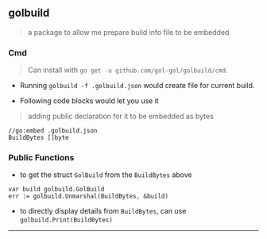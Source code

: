 
## golbuild

> a package to allow me prepare build info file to be embedded

### Cmd

> Can install with `go get -u github.com/gol-gol/golbuild/cmd`.

* Running `golbuild -f .golbuild.json` would create file for current build.

* Following code blocks would let you use it

> adding public declaration for it to be embedded as bytes

```
//go:embed .golbuild.json                                                   
BuildBytes []byte
```

### Public Functions

* to get the struct `GolBuild` from the `BuildBytes` above

```
var build golbuild.GolBuild
err := golbuild.Unmarshal(BuildBytes, &build)
```

* to directly display details from `BuildBytes`, can use `golbuild.Print(BuildBytes)`

---
